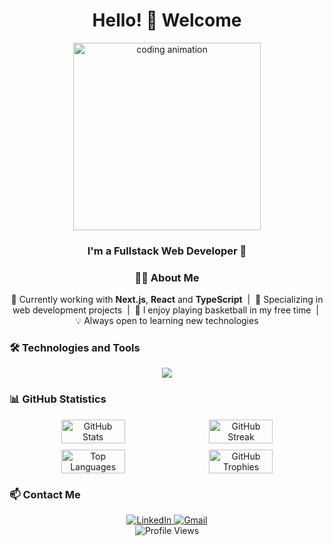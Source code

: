 <h1 align="center">Hello! 👋 Welcome</h1>

<div align="center">
  <img src="https://media.giphy.com/media/CuuSHzuc0O166MRfjt/giphy.gif" width="300" alt="coding animation"/>
</div>

<h3 align="center">I'm a Fullstack Web Developer 🚀</h3>

<div align="center">
  
### 👨‍💻 About Me

<p>
🌱 Currently working with <b>Next.js</b>, <b>React</b> and <b>TypeScript</b> &nbsp;|&nbsp;
💼 Specializing in web development projects &nbsp;|&nbsp;
🏀 I enjoy playing basketball in my free time &nbsp;|&nbsp;
💡 Always open to learning new technologies
</p>

</div>

### 🛠️ Technologies and Tools

<div align="center">
  <img src="https://skillicons.dev/icons?i=html,css,js,ts,react,nextjs,tailwind,nodejs,mongodb,mysql,firebase,prisma,git,vscode,figma" />
</div>

### 📊 GitHub Statistics

<div align="center" style="display: flex; justify-content: center; flex-wrap: wrap; gap: 10px;">
  <img src="https://github-readme-stats.vercel.app/api?username=ogulcan-dev&show_icons=true&theme=tokyonight" width="45%" alt="GitHub Stats" />
  <img src="https://github-readme-streak-stats.herokuapp.com/?user=ogulcan-dev&theme=tokyonight" width="45%" alt="GitHub Streak" />
  <img src="https://github-readme-stats.vercel.app/api/top-langs/?username=ogulcan-dev&layout=compact&theme=tokyonight" width="45%" alt="Top Languages" />
  <img src="https://github-profile-trophy.vercel.app/?username=ogulcan-dev&theme=tokyonight&column=4&margin-w=15&margin-h=15" width="45%" alt="GitHub Trophies" />
</div>

### 📫 Contact Me

<div align="center">
  <a href="https://www.linkedin.com/in/ogulcano/" target="_blank">
    <img src="https://img.shields.io/badge/LinkedIn-0077B5?style=for-the-badge&logo=linkedin&logoColor=white" alt="LinkedIn" />
  </a>
  <a href="mailto:ogulcanozturk72@gmail.com" target="_blank">
    <img src="https://img.shields.io/badge/Gmail-D14836?style=for-the-badge&logo=gmail&logoColor=white" alt="Gmail" />
  </a>
</div>

<div align="center">
  <img src="https://komarev.com/ghpvc/?username=ogulcan-dev&color=blueviolet&style=flat-square&label=Profile+Views" alt="Profile Views" />
</div>
